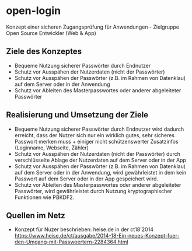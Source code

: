 # open-login
Konzept einer sicheren Zugangsprüfung für Anwendungen - Zielgruppe Open Source Entwickler (Web &amp; App)

## Ziele des Konzeptes
* Bequeme Nutzung sicherer Passwörter durch Endnutzer 
* Schutz vor Ausspähen der Nutzerdaten (nicht der Passwörter)
* Schutz vor Ausspähen der Passwörter (z.B. im Rahmen von Datenklau) auf dem Server oder in der Anwendung
* Schutz vor Ableiten des Masterpasswortes oder anderer abgeleiteter Passwörter

## Realisierung und Umsetzung der Ziele
* Bequeme Nutzung sicherer Passwörter durch Endnutzer wird dadurch erreicht, dass der Nutzer sich nur ein wirklich gutes, sehr sicheres Passwort merken muss + einiger nicht schützenswerter Zusatzinfos (Loginname, Webseite, Zähler)
* Schutz vor Ausspähen der Nutzerdaten (nicht der Passwörter) durch verschlüsselte Ablage der Nutzerdaten auf dem Server oder in der App
* Schutz vor Ausspähen der Passwörter (z.B. im Rahmen von Datenklau) auf dem Server oder in der Anwendung, wird gewährleistet in dem kein Passwort auf dem Server oder in der App gespeichert wird.
* Schutz vor Ableiten des Masterpasswortes oder anderer abgeleiteter Passwörter, wird gewährleistet durch Nutzung kryptographischer Funktionen wie PBKDF2.

## Quellen im Netz

* Konzept für Nuzer beschrieben: heise.de in der ct18'2014 https://www.heise.de/ct/ausgabe/2014-18-Ein-neues-Konzept-fuer-den-Umgang-mit-Passwoertern-2284364.html
